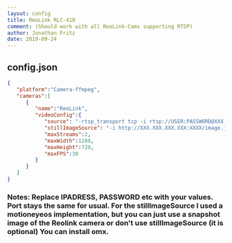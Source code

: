 ```yaml
---
layout: config
title: ReoLink RLC-410
comment: (Should work with all ReoLink-Cams supporting RTSP)
author: Jonathan Fritz
date: 2019-09-24
---
```

## config.json

```json
{
   "platform":"Camera-ffmpeg",
   "cameras":[
      {
         "name":"ReoLink",
         "videoConfig":{
            "source": "-rtsp_transport tcp -i rtsp://USER:PASSWORD@XXX.XXX.XXX.XXX:XXX/h264Preview_01_main",
            "stillImageSource": "-i http://XXX.XXX.XXX.XXX:XXXX/image.jpeg",
            "maxStreams":2,
            "maxWidth":1280,
            "maxHeight":720,
            "maxFPS":30
         }
      }
   ]
}
```

### Notes: Replace IPADRESS, PASSWORD etc with your values. Port stays the same for usual. For the stillImageSource I used a motioneyeos implementation, but you can just use a snapshot image of the Reolink camera or don't use stillImageSource (it is optional) You can install omx.
